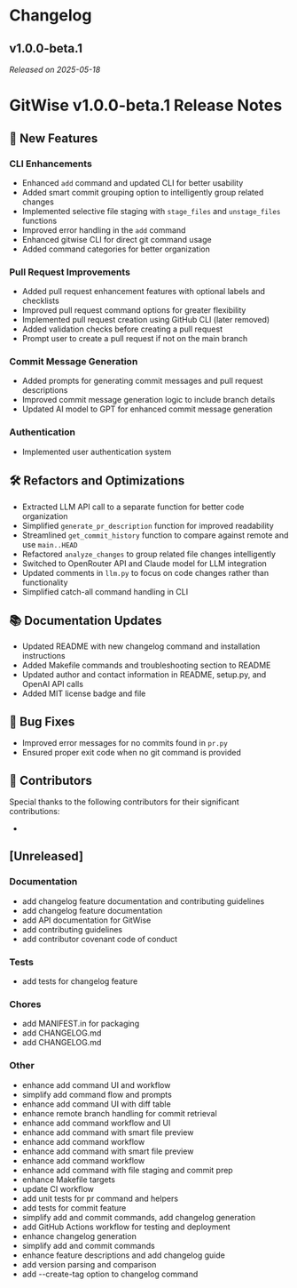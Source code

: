 # Changelog


## v1.0.0-beta.1
*Released on 2025-05-18*

# GitWise v1.0.0-beta.1 Release Notes

## 🎉 New Features

### CLI Enhancements
- Enhanced `add` command and updated CLI for better usability
- Added smart commit grouping option to intelligently group related changes
- Implemented selective file staging with `stage_files` and `unstage_files` functions
- Improved error handling in the `add` command
- Enhanced gitwise CLI for direct git command usage
- Added command categories for better organization

### Pull Request Improvements
- Added pull request enhancement features with optional labels and checklists
- Improved pull request command options for greater flexibility
- Implemented pull request creation using GitHub CLI (later removed)
- Added validation checks before creating a pull request
- Prompt user to create a pull request if not on the main branch

### Commit Message Generation
- Added prompts for generating commit messages and pull request descriptions
- Improved commit message generation logic to include branch details
- Updated AI model to GPT for enhanced commit message generation

### Authentication
- Implemented user authentication system

## 🛠️ Refactors and Optimizations

- Extracted LLM API call to a separate function for better code organization
- Simplified `generate_pr_description` function for improved readability
- Streamlined `get_commit_history` function to compare against remote and use `main..HEAD`
- Refactored `analyze_changes` to group related file changes intelligently
- Switched to OpenRouter API and Claude model for LLM integration
- Updated comments in `llm.py` to focus on code changes rather than functionality
- Simplified catch-all command handling in CLI

## 📚 Documentation Updates

- Updated README with new changelog command and installation instructions
- Added Makefile commands and troubleshooting section to README
- Updated author and contact information in README, setup.py, and OpenAI API calls
- Added MIT license badge and file

## 🐛 Bug Fixes

- Improved error messages for no commits found in `pr.py`
- Ensured proper exit code when no git command is provided

## 🤝 Contributors

Special thanks to the following contributors for their significant contributions:

-


## [Unreleased]

### Documentation

- add changelog feature documentation and contributing guidelines
- add changelog feature documentation
- add API documentation for GitWise
- add contributing guidelines
- add contributor covenant code of conduct

### Tests

- add tests for changelog feature

### Chores

- add MANIFEST.in for packaging
- add CHANGELOG.md
- add CHANGELOG.md

### Other

- enhance add command UI and workflow
- simplify add command flow and prompts
- enhance add command UI with diff table
- enhance remote branch handling for commit retrieval
- enhance add command workflow and UI
- enhance add command with smart file preview
- enhance add command workflow
- enhance add command with smart file preview
- enhance add command workflow
- enhance add command with file staging and commit prep
- enhance Makefile targets
- update CI workflow
- add unit tests for pr command and helpers
- add tests for commit feature
- simplify add and commit commands, add changelog generation
- add GitHub Actions workflow for testing and deployment
- enhance changelog generation
- simplify add and commit commands
- enhance feature descriptions and add changelog guide
- add version parsing and comparison
- add --create-tag option to changelog command

